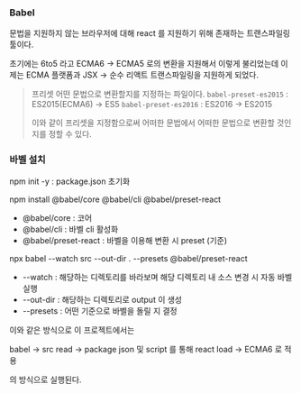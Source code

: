 ### Babel

문법을 지원하지 않는 브라우저에 대해 react 를 지원하기 위해 존재하는 트랜스파일링 툴이다.

초기에는 6to5 라고 ECMA6 -> ECMA5 로의 변환을 지원해서 이렇게 불리었는데 이제는 ECMA 플랫폼과 JSX -> 순수 리액트
트랜스파일링을 지원하게 되었다.

> 프리셋
> 어떤 문법으로 변환할지를 지정하는 파일이다.
> `babel-preset-es2015` : ES2015(ECMA6) -> ES5
> `babel-preset-es2016` : ES2016 -> ES2015
> 
> 이와 같이 프리셋을 지정함으로써 어떠한 문법에서 어떠한 문법으로 변환할 것인지를 정할 수 있다.

### 바벨 설치

npm init -y : package.json 초기화 

npm install @babel/core @babel/cli @babel/preset-react

- @babel/core           : 코어
- @babel/cli            : 바벨 cli 활성화
- @babel/preset-react   : 바벨을 이용해 변환 시 preset (기준)

npx babel --watch src --out-dir . --presets @babel/preset-react

- --watch : 해당하는 디렉토리를 바라보며 해당 디렉토리 내 소스 변경 시 자동 바벨 실행
- --out-dir : 해당하는 디렉토리로 output 이 생성
- --presets : 어떤 기준으로 바벨을 돌릴 지 결정

이와 같은 방식으로 이 프로젝트에서는

babel -> src read -> package json 및 script 를 통해 react load -> ECMA6 로 적용 

의 방식으로 실행된다.